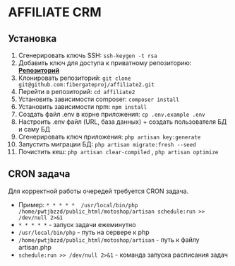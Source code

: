 # AFFILIATE CRM

## Установка

1. Сгенерировать ключь SSH: `ssh-keygen -t rsa`
2. Добавить ключ для доступа к приватному репозиторию:  **[Репозиторий](git@github.com:fibergateproj/affiliate2.git)**
3. Клонировать репозиторий: `git clone git@github.com:fibergateproj/affiliate2.git`
4. Перейти в репозиторий: `cd affiliate2`
5. Установить зависимости composer: `composer install`
6. Установить зависимости npm: `npm install`
7. Создать файл .env в корне приложения: `cp .env.example .env` 
8. Настроить .env файл (URL, база данных) + создать пользователя БД и саму БД
9. Сгенерировать ключ приложения: `php artisan key:generate`
10. Запустить миграции БД: `php artisan migrate:fresh --seed`
11. Почистить кеш: `php artisan clear-compiled` , `php artisan optimize`

## CRON задача

Для корректной работы очередей требуется CRON задача.
- Пример:
`* * * * *	/usr/local/bin/php /home/pwtjbzzd/public_html/motoshop/artisan schedule:run >> /dev/null 2>&1`
- `* * * * *` - запуск задачи ежеминутно
- `/usr/local/bin/php` - путь на сервере к php
- `/home/pwtjbzzd/public_html/motoshop/artisan` - путь к файлу artisan.php
- `schedule:run >> /dev/null 2>&1` - команда запуска расписания задач
